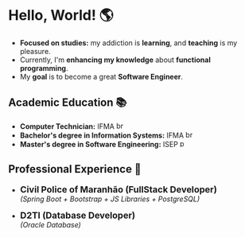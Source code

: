 # Hello, World! 🌎

- **Focused on studies:** my addiction is **learning**, and **teaching** is my pleasure.<br>
- Currently, I'm **enhancing my knowledge** about **functional programming**.<br>
- My **goal** is to become a great **Software Engineer**.<br>

## Academic Education 📚
- **Computer Technician:** IFMA <img width="15" height="15" src="https://img.icons8.com/color/48/brazil-circular.png" alt="brazil-circular"/>
- **Bachelor's degree in Information Systems:** IFMA <img width="15" height="15" src="https://img.icons8.com/color/48/brazil-circular.png" alt="brazil-circular"/>
- **Master's degree in Software Engineering:** ISEP <img width="15" height="15" src="https://img.icons8.com/color/48/portugal-circular.png" alt="portugal-circular"/>

## Professional Experience 🏢

- **<span style="font-size: 1.1rem;">Civil Police of Maranhão (FullStack Developer)</span><br>**
*(Spring Boot + Bootstrap + JS Libraries + PostgreSQL)*<br>

- **<span style="font-size: 1.1rem;">D2TI (Database Developer)</span><br>**
*(Oracle Database)*<br>

<!--
-----
**Instagram:** [*@david_gomesh*](https://www.instagram.com/david_gomesh)<br>
*<a href="https://icons8.com/icon/zHmH8HpOmM90/brasil">Brazil</a> and <a href="https://icons8.com/icon/YH8SIHwSmghn/portugal">Portugal</a> icon by <a href="https://icons8.com">Icons8</a>*
-->
